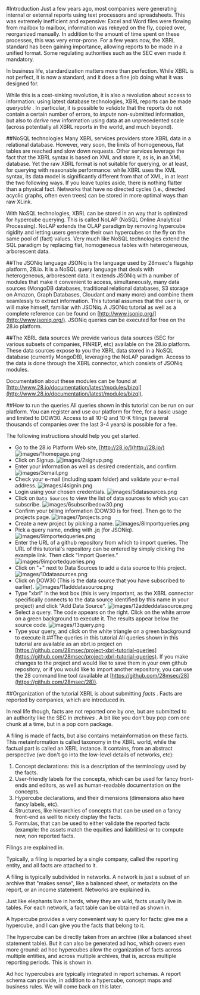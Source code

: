 #Introduction
Just a few years ago, most companies were generating internal or external reports using text processors and spreadsheets. This was extremely inefficient and expensive: Excel and Word files were flowing from mailbox to mailbox, information was rekeyed on the fly, copied over, reorganized manually. In addition to the amount of time spent on these processes, this was very error-prone. For a few years now, the XBRL standard has been gaining importance, allowing reports to be made in a unified format. Some regulating authorities such as the SEC even made it mandatory.

In business life, standardization matters more than perfection. While XBRL is not perfect, it is now a standard, and it does a fine job doing what it was designed for.

While this is a cost-sinking revolution, it is also a revolution about access to information: using latest database technologies, XBRL reports can be made *queryable* . In particular, it is possible to *validate* that the reports do not contain a certain number of errors, to *impute* non-submitted information, but also to *derive* new information using data at an unprecedented scale (across potentially all XBRL reports in the world, and much beyond).

##NoSQL technologies
Many XBRL services providers store XBRL data in a relational database. However, very soon, the limits of homogeneous, flat tables are reached and slow down requests. Other services leverage the fact that the XBRL syntax is based on XML and store it, as is, in an XML database. Yet the raw XBRL format is not suitable for querying, or at least, for querying with reasonable performance: while XBRL uses the XML syntax, its data model is significantly different from that of XML, in at least the two following ways. If you leave tuples aside, there is nothing flatter than a physical fact. Networks that have no directed cycles (i.e., directed acyclic graphs, often even trees) can be stored in more optimal ways than raw XLink.

With NoSQL technologies, XBRL can be stored in an way that is optimized for hypercube querying. This is called NoLAP (NoSQL Online Analytical Processing). NoLAP extends the OLAP paradigm by removing hypercube rigidity and letting users generate their own hypercubes on the fly on the same pool of (fact) values. Very much like NoSQL technologies extend the SQL paradigm by replacing flat, homogeneous tables with heterogeneous, arborescent data.

##The JSONiq language
JSONiq is the language used by 28msec's flagship platform, 28.io. It is a NoSQL query language that deals with heterogeneous, arborescent data. It extends JSONiq with a number of modules that make it convenient to access, simultaneously, many data sources (MongoDB databases, traditional relational databases, S3 storage on Amazon, Graph Databases, Cloudant and many more) and combine them seamlessly to extract information. This tutorial assumes that the user is, or will make himself, familiar with JSONiq. A JSONiq tutorial as well as a complete reference can be found on [http://www.jsoniq.org/](http://www.jsoniq.org/). JSONiq queries can be executed for free on the 28.io platform.

##The XBRL data sources
We provide various data sources (SEC for various subsets of companies, FINREP, etc) available on the 28.io platform. These data sources expose to you the XBRL data stored in a NoSQL database (currently MongoDB), leveraging the NoLAP paradigm. Access to the data is done through the XBRL connector, which consists of JSONiq modules.

Documentation about these modules can be found at [http://www.28.io/documentation/latest/modules/bizql](http://www.28.io/documentation/latest/modules/bizql).

##How to run the queries
All queries shown in this tutorial can be run on our platform. You can register and use our platform for free, for a basic usage and limited to DOW30. Access to all 10-Q and 10-K filings (several thousands of companies over the last 3-4 years) is possible for a fee.

The following instructions should help you get started.


* Go to the 28.io Platform Web site, [http://28.io/](http://28.io/) ![images/1homepage.png](../tutorial/en-US/images/1homepage.png)
* Click on Signup. ![images/2signup.png](../tutorial/en-US/images/2signup.png)
* Enter your information as well as desired credentials, and confirm. ![images/3email.png](../tutorial/en-US/images/3email.png)
* Check your e-mail (including spam folder) and validate your e-mail address. ![images/4signin.png](../tutorial/en-US/images/4signin.png)
* Login using your chosen credentials. ![images/5datasources.png](../tutorial/en-US/images/5datasources.png)
* Click on `Data Sources` to view the list of data sources to which you can subscribe. ![images/6subscribedow30.png](../tutorial/en-US/images/6subscribedow30.png)
* Confirm your billing information (DOW30 is for free). Then go to the projects page. ![images/7projects.png](../tutorial/en-US/images/7projects.png)
* Create a new project by picking a name. ![images/8importqueries.png](../tutorial/en-US/images/8importqueries.png)
* Pick a query name, ending with .jq (for JSONiq). ![images/9importedqueries.png](../tutorial/en-US/images/9importedqueries.png)
* Enter the URL of a github repository from which to import queries. The URL of this tutorial's repository can be entered by simply clicking the example link. Then click "Import Queries." ![images/9importedqueries.png](../tutorial/en-US/images/9importedqueries.png)
* Click on "+" next to Data Sources to add a data source to this project. ![images/10datasources.png](../tutorial/en-US/images/10datasources.png)
* Click on DOW30 (This is the data source that you have subscribed to earlier). ![images/11adddatasource.png](../tutorial/en-US/images/11adddatasource.png)
* Type "xbrl" in the text box (this is very important, as the XBRL connector specifically connects to the data source identified by this name in your project) and click "Add Data Source". ![images/12addeddatasource.png](../tutorial/en-US/images/12addeddatasource.png)
* Select a query. The code appears on the right. Click on the white arrow on a green background to execute it. The results appear below the source code. ![images/13query.png](../tutorial/en-US/images/13query.png)
* Type your query, and click on the white triangle on a green background to execute it.##The queries in this tutorial
All queries shown in this tutorial are available as an xbrl.io project on [https://github.com/28msec/project-xbrl-tutorial-queries](https://github.com/28msec/project-xbrl-tutorial-queries). If you make changes to the project and would like to save them in your own github repository, or if you would like to import another repository, you can use the 28 command line tool (available at [https://github.com/28msec/28](https://github.com/28msec/28)).

##Organization of the tutorial
XBRL is about submitting *facts* . Facts are reported by companies, which are introduced in.

In real life though, facts are not reported one by one, but are submitted to an authority like the SEC in *archives* . A bit like you don't buy pop corn one chunk at a time, but in a pop corn package.

A filing is made of facts, but also contains metainformation on these facts. This metainformation is called taxonomy in the XBRL world, while the factual part is called an XBRL instance. It contains, from an abstract perspective (we don't go into the low-level details of networks, etc):
1. Concept declarations: this is a description of the terminology used by the facts.
2. User-friendly labels for the concepts, which can be used for fancy front-ends and editors, as well as human-readable documentation on the concepts.
3. Hypercube declarations, and their dimensions (dimensions also have fancy labels, etc).
4. Structures, like hierarchies of concepts that can be used on a fancy front-end as well to nicely display the facts.
5. Formulas, that can be used to either validate the reported facts (example: the assets match the equities and liabilities) or to compute new, non reported facts.

Filings are explained in.

Typically, a filing is reported by a single company, called the reporting entity, and all facts are attached to it.

A filing is typically subdivided in networks. A network is just a subset of an archive that "makes sense", like a balanced sheet, or metadata on the report, or an income statement. Networks are explained in.

Just like elephants live in herds, whey they are wild, facts usually live in tables. For each network, a fact table can be obtained as shown in.

A hypercube provides a very convenient way to query for facts: give me a hypercube, and I can give you the facts that belong to it.

The hypercube can be directly taken from an archive (like a balanced sheet statement table). But it can also be generated ad hoc, which covers even more ground: ad hoc hypercubes allow the organization of facts across multiple entities, and across multiple archives, that is, across multiple reporting periods. This is shown in.

Ad hoc hypercubes are typically integrated in report schemas. A report schema can provide, in addition to a hypercube, concept maps and business rules. We will come back on this later.

